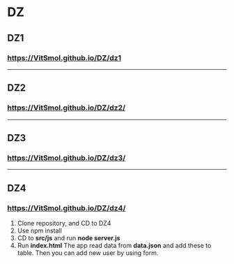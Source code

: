 # DZ
## DZ1
### https://VitSmol.github.io/DZ/dz1
---
## DZ2
### https://VitSmol.github.io/DZ/dz2/
---
## DZ3
### https://VitSmol.github.io/DZ/dz3/
---
## DZ4
### https://VitSmol.github.io/DZ/dz4/
1. Clone repository, and CD to DZ4
2. Use npm install
3. CD to **src/js** and run **node server.js**
4. Run **index.html**
The app read data from **data.json** and add these to table.
Then you can add new user by using form.

